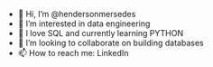 - 👋 Hi, I’m @hendersonmersedes
- 👀 I’m interested in data engineering 
- 🌱 I love SQL and currently learning PYTHON
- 💞️ I’m looking to collaborate on building databases 
- 📫 How to reach me: LinkedIn 

<!---
hendersonmersedes/hendersonmersedes is a ✨ special ✨ repository because its `README.md` (this file) appears on your GitHub profile.
You can click the Preview link to take a look at your changes.
--->
